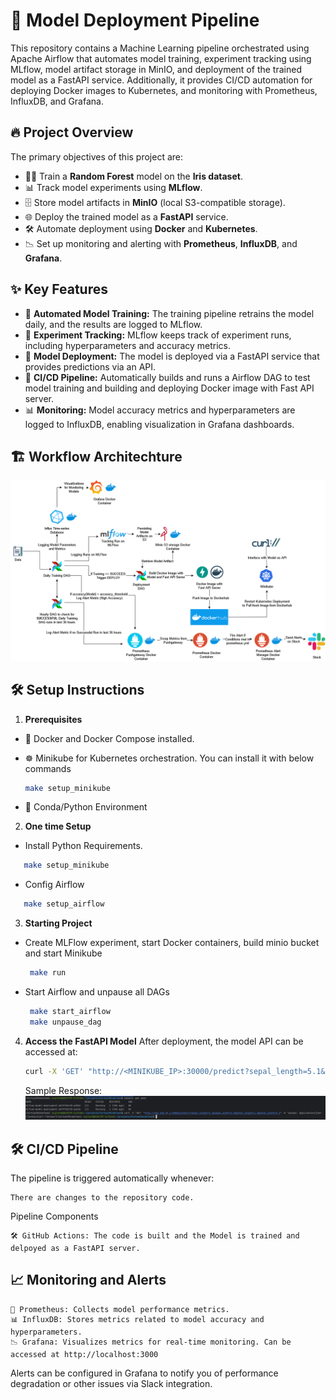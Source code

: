 # 🚀 **Model Deployment Pipeline**

This repository contains a Machine Learning pipeline orchestrated using Apache Airflow that automates model training, experiment tracking using MLflow, model artifact storage in MinIO, and deployment of the trained model as a FastAPI service. Additionally, it provides CI/CD automation for deploying Docker images to Kubernetes, and monitoring with Prometheus, InfluxDB, and Grafana.

## 🔥 **Project Overview**

The primary objectives of this project are:
- 🏋️‍♂️ Train a **Random Forest** model on the **Iris dataset**.
- 📊 Track model experiments using **MLflow**.
- 🗄️ Store model artifacts in **MinIO** (local S3-compatible storage).
- 🌐 Deploy the trained model as a **FastAPI** service.
- 🛠️ Automate deployment using **Docker** and **Kubernetes**.
- 📉 Set up monitoring and alerting with **Prometheus**, **InfluxDB**, and **Grafana**.

## ✨ **Key Features**
- 🔄 **Automated Model Training:** The training pipeline retrains the model daily, and the results are logged to MLflow.
- 📝 **Experiment Tracking:** MLflow keeps track of experiment runs, including hyperparameters and accuracy metrics.
- 🚀 **Model Deployment:** The model is deployed via a FastAPI service that provides predictions via an API.
- 🤖 **CI/CD Pipeline:** Automatically builds and runs a Airflow DAG to test model training and building and deploying Docker image with Fast API server.
- 📊 **Monitoring:** Model accuracy metrics and hyperparameters are logged to InfluxDB, enabling visualization in Grafana dashboards.

## 🏗️ **Workflow Architechture**

![workflow](https://github.com/supreetshm947/VirtualMindsTask_Airflow/blob/main/workflow.png)

## 🛠️ **Setup Instructions**

1. **Prerequisites**
- 🐳 Docker and Docker Compose installed.
- ☸️ Minikube for Kubernetes orchestration. You can install it with below commands
  
   ```bash
   make setup_minikube
   ```
   
- 🚀 Conda/Python Environment

2. **One time Setup**
-  Install Python Requirements.
  
```bash
   make setup_minikube
```
 
- Config Airflow
  
```bash
   make setup_airflow
```

3. **Starting Project**
- Create MLFlow experiment, start Docker containers, build minio bucket and start Minikube
  ```bash
   make run
  ```
  
- Start Airflow and unpause all DAGs
  ```bash
   make start_airflow
   make unpause_dag
  ```

4. **Access the FastAPI Model**
   After deployment, the model API can be accessed at:
   ```bash
   curl -X 'GET' "http://<MINIKUBE_IP>:30000/predict?sepal_length=5.1&sepal_width=3.5&petal_length=1.4&petal_width=0.2" -H 'accept: application/json'
   ```

   Sample Response:
   ![Sample API call](https://github.com/supreetshm947/VirtualMindsTask_Airflow/blob/main/api_minkube.PNG)

## 🛠️ **CI/CD Pipeline**

The pipeline is triggered automatically whenever:

    There are changes to the repository code.

Pipeline Components

    🛠️ GitHub Actions: The code is built and the Model is trained and delpoyed as a FastAPI server.

## 📈 **Monitoring and Alerts**

    📡 Prometheus: Collects model performance metrics.
    📊 InfluxDB: Stores metrics related to model accuracy and hyperparameters.
    📉 Grafana: Visualizes metrics for real-time monitoring. Can be accessed at http://localhost:3000

Alerts can be configured in Grafana to notify you of performance degradation or other issues via Slack integration.
